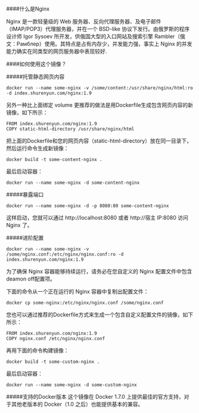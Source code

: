 ####什么是Nginx

Nginx 是一款轻量级的 Web 服务器、反向代理服务器、及电子邮件（IMAP/POP3）代理服务器，并在一个 BSD-like 协议下发行。由俄罗斯的程序设计师 Igor Sysoev 所开发，供俄国大型的入口网站及搜索引擎 Rambler（俄文：Рамблер）使用。其特点是占有内存少，并发能力强，事实上 Nginx 的并发能力确实在同类型的网页服务器中表现较好.

####如何使用这个镜像？

#####托管静态网页内容
 
    docker run --name some-nginx -v /some/content:/usr/share/nginx/html:ro -d index.shurenyun.com/nginx:1.9
另外一种比上面绑定 volume 更推荐的做法是用Dockerfile生成包含网页内容的新镜像，如下所示：

````
FROM index.shurenyun.com/nginx:1.9
COPY static-html-directory /usr/share/nginx/html
````
把上面的Dockerfile和您的网页内容（static-html-directory）放在同一目录下，然后运行命令生成新镜像：

    docker build -t some-content-nginx .

最后启动容器：

    docker run --name some-nginx -d some-content-nginx

#####暴露端口

    docker run --name some-nginx -d -p 8080:80 some-content-nginx
这样启动，您就可以通过 http://localhost:8080 或者 http://宿主 IP:8080 访问 Nginx 了。

#####进阶配置
   
    docker run --name some-nginx -v /some/nginx.conf:/etc/nginx/nginx.conf:ro -d index.shurenyun.com/nginx:1.9

为了确保 Nginx 容器能够持续运行，请务必在您自定义的 Nginx 配置文件中包含deamon off配置项。

下面的命令从一个正在运行的 Nginx 容器中复制出配置文件：

    docker cp some-nginx:/etc/nginx/nginx.conf /some/nginx.conf
您也可以通过推荐的Dockerfile方式来生成一个包含自定义配置文件的镜像，如下所示：

````
FROM index.shurenyun.com/nginx:1.9
COPY nginx.conf /etc/nginx/nginx.conf
````

再用下面的命令构建镜像：

    docker build -t some-custom-nginx .
最后启动容器：

    docker run --name some-nginx -d some-custom-nginx

#####支持的Docker版本
这个镜像在 Docker 1.7.0 上提供最佳的官方支持，对于其他老版本的 Docker（1.0 之后）也能提供基本的兼容。



